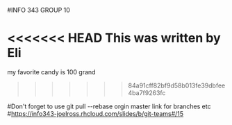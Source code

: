 #INFO 343 GROUP 10

<<<<<<< HEAD
This was written by Eli 
=======
my favorite candy is 100 grand
>>>>>>> 84a91cff82bf9d58b013fe39dbfee4ba7f9263fc

#Don't forget to use git pull --rebase orgin master
 link for branches etc 
#https://info343-joelross.rhcloud.com/slides/b/git-teams#/15
